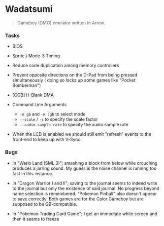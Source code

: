 # Wadatsumi
> Gameboy (DMG) emulator written in Arrow.

### Tasks

 - BIOS

 - Sprite / Mode-3 Timing

 - Reduce code duplication among memory controllers

 - Prevent opposite directions on the D-Pad from being pressed simultaneously (
   doing so locks up some games like "Pocket Bomberman")

 - [CGB] H-Blank DMA

 - Command Line Arguments
    - `-m gb` and `-m cgb` to select mode
    - `--scale` / `-s` to specify the scale factor
    - `--audio-sample-rate` to specify the audio sample rate

 - When the LCD is enabled we should still emit "refresh" events to the
   front-end to keep up with V-Sync

### Bugs

 - In "Wario Land (SML 3)"; smashing a block from below while crouching
   produces a jarring sound. My guess is the noise channel is running too fast
   in this instance.

 - In "Dragon Warrior I and II"; saving to the journal seems to indeed write to
   the journal but only the existence of said journal. No progress beyond name
   selection is remembered. "Pokemon Pinball" also doesn't appear to save
   correctly. Both games are for the Color Gameboy but are supposed to be
   GB-compatible.

 - In "Pokemon Trading Card Game"; I get an immediate white screen and then
   it seems to freeze
